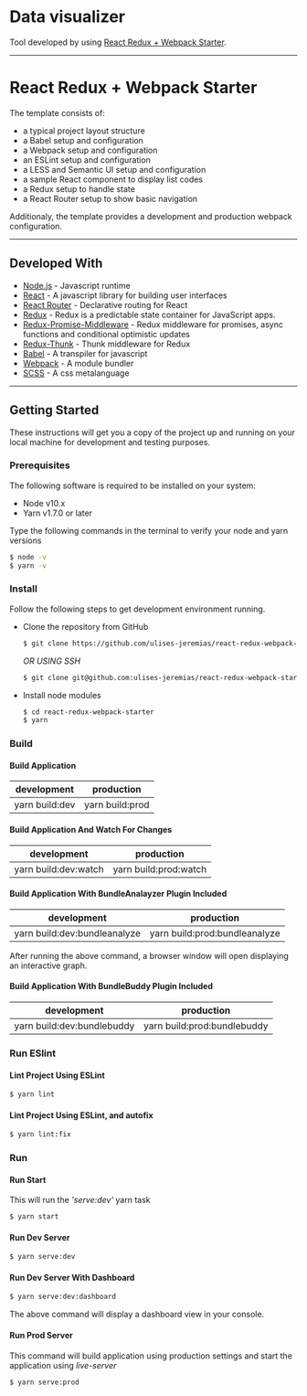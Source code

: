 # Data visualizer

Tool developed by using [React Redux + Webpack Starter](https://github.com/ulises-jeremias/react-redux-webpack-starter).

* * *

# React Redux + Webpack Starter

The template consists of:

-   a typical project layout structure
-   a Babel setup and configuration
-   a Webpack setup and configuration
-   an ESLint setup and configuration
-   a LESS and Semantic UI setup and configuration
-   a sample React component to display list codes
-   a Redux setup to handle state
-   a React Router setup to show basic navigation

Additionaly, the template provides a development and production webpack configuration.

* * *

## Developed With

-   [Node.js](https://nodejs.org/en/) - Javascript runtime
-   [React](https://reactjs.org/) - A javascript library for building user interfaces
-   [React Router](https://reacttraining.com/react-router/) - Declarative routing for React
-   [Redux](https://redux.js.org) - Redux is a predictable state container for JavaScript apps.
-   [Redux-Promise-Middleware](https://github.com/pburtchaell/redux-promise-middleware) - Redux middleware for promises, async functions and conditional optimistic updates
-   [Redux-Thunk](https://github.com/reduxjs/redux-thunk) - Thunk middleware for Redux
-   [Babel](https://babeljs.io/) - A transpiler for javascript
-   [Webpack](https://webpack.js.org/) - A module bundler
-   [SCSS](http://sass-lang.com/) - A css metalanguage

* * *

## Getting Started

These instructions will get you a copy of the project up and running on your local machine for development and testing purposes.

### Prerequisites

The following software is required to be installed on your system:

-   Node v10.x
-   Yarn v1.7.0 or later

Type the following commands in the terminal to verify your node and yarn versions

```sh
$ node -v
$ yarn -v
```

### Install

Follow the following steps to get development environment running.

-   Clone the repository from GitHub

    ```sh
    $ git clone https://github.com/ulises-jeremias/react-redux-webpack-starter.git
    ```

     _OR USING SSH_

    ```sh
    $ git clone git@github.com:ulises-jeremias/react-redux-webpack-starter.git
    ```

-   Install node modules

    ```sh
    $ cd react-redux-webpack-starter
    $ yarn
    ```

### Build

#### Build Application

|   development  |    production   |
| :------------: | :-------------: |
| yarn build:dev | yarn build:prod |

#### Build Application And Watch For Changes

|      development     |       production      |
| :------------------: | :-------------------: |
| yarn build:dev:watch | yarn build:prod:watch |

#### Build Application With BundleAnalayzer Plugin Included

|          development         |           production          |
| :--------------------------: | :---------------------------: |
| yarn build:dev:bundleanalyze | yarn build:prod:bundleanalyze |

After running the above command, a browser window will open displaying an interactive graph.

#### Build Application With BundleBuddy Plugin Included

|         development        |          production         |
| :------------------------: | :-------------------------: |
| yarn build:dev:bundlebuddy | yarn build:prod:bundlebuddy |

### Run ESlint

#### Lint Project Using ESLint

```sh
$ yarn lint
```

#### Lint Project Using ESLint, and autofix

```sh
$ yarn lint:fix
```

### Run

#### Run Start

This will run the _'serve:dev'_ yarn task

```sh
$ yarn start
```

#### Run Dev Server

```sh
$ yarn serve:dev
```

#### Run Dev Server With Dashboard

```sh
$ yarn serve:dev:dashboard
```

The above command will display a dashboard view in your console.

#### Run Prod Server

This command will build application using production settings and start the application using _live-server_

```sh
$ yarn serve:prod
```
